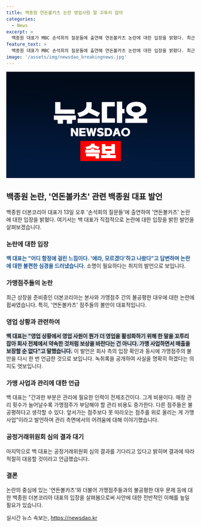 ```yaml
---
title: 백종원 연돈볼카츠 논란 영업사원 말 꼬투리 잡아
categories:
  - News
excerpt: >
  백종원 대표가 MBC 손석희의 질문들에 출연해 연돈볼카츠 논란에 대한 입장을 밝혔다. 최근 상장을 준비 중인 더본코리아의 논란과 관련하여, 백 대표는 매출과 수익률을 보장한 적 없다는 입장을 재확인했고, 관련 녹취록을 공개할 의향을 밝히며 공정위 심의 결과를 기다리고 있다고 전했다. 또한 가맹 사업의 어려움과 관련하여 관리 비용과 불공평성에 대한 입장을 설명하며, 공정위의 결정을 존중할 것이라고 덧붙였다.
feature_text: >
  백종원 대표가 MBC 손석희의 질문들에 출연해 연돈볼카츠 논란에 대한 입장을 밝혔다. 최근 상장을 준비 중인 더본코리아의 논란과 관련하여, 백 대표는 매출과 수익률을 보장한 적 없다는 입장을 재확인했고, 관련 녹취록을 공개할 의향을 밝히며 공정위 심의 결과를 기다리고 있다고 전했다. 또한 가맹 사업의 어려움과 관련하여 관리 비용과 불공평성에 대한 입장을 설명하며, 공정위의 결정을 존중할 것이라고 덧붙였다.
image: '/assets/img/newsdao_breakingnews.jpg'
---
```


<p><img src="/assets/img/newsdao_breakingnews.jpg" alt="ontimetimes 속보" /></p>

<h2 data-ke-size="size26">백종원 논란, '연돈볼카츠' 관련 백종원 대표 발언</h2>

<p data-ke-size="size16">백종원 더본코리아 대표가 13일 오후 '손석희의 질문들'에 출연하여 '연돈볼카츠' 논란에 대한 입장을 밝혔다. 여기서는 백 대표가 직접적으로 논란에 대한 입장을 밝힌 발언을 살펴보겠습니다.</p>

<h3 data-ke-size="size21">논란에 대한 입장</h3>

<p data-ke-size="size16"><b><span style="color: #1a5490;">백 대표는 "어디 함정에 걸린 느낌이다. '에라, 모르겠다'하고 나왔다"고 답변하며 논란에 대한 불편한 심경을 드러냈습니다.</span></b> 소명이 필요하다는 취지의 발언으로 보입니다.</p>

<h3 data-ke-size="size21">가맹점주들의 논란</h3>

<p data-ke-size="size16">최근 상장을 준비중인 더본코리아는 본사와 가맹점주 간의 불공평한 대우에 대한 논란에 휩싸였습니다. 특히, '연돈볼카츠' 점주들의 불만이 대표적입니다.</p>

<h3 data-ke-size="size21">영업 상황과 관련하여</h3>

<p data-ke-size="size16"><b><span style="background-color: #21538527;">백 대표는 "영업 상황에서 영업 사원이 뭔가 더 영업을 활성화하기 위해 한 말을 꼬투리 잡아 회사 전체에서 약속한 것처럼 보상을 바란다는 건 아니다. 가맹 사업하면서 매출을 보장할 순 없다"고 말했습니다.</span></b> 이 발언은 회사 측의 입장 확인과 동시에 가맹점주의 불만을 다시 한 번 언급한 것으로 보입니다. 녹취록을 공개하여 사실을 명확히 하겠다는 의지도 엿보입니다.</p>

<h3 data-ke-size="size21">가맹 사업과 관리에 대한 언급</h3>

<p data-ke-size="size16">백 대표는 "간과한 부분은 관리에 필요한 인력이 전제조건이다. 그게 비용이다. 매장 관리 횟수가 늘어날수록 가맹점주가 부담해야 할 관리 비용도 증가한다. 다른 점주들은 불공평하다고 생각할 수 있다. 앞서가는 점주보다 못 따라오는 점주를 위로 올리는 게 가맹 사업"이라고 발언하며 관리 측면에서의 어려움에 대해 이야기했습니다.</p>

<h3 data-ke-size="size21">공정거래위원회 심의 결과 대기</h3>

<p data-ke-size="size16">마지막으로 백 대표는 공정거래위원회 심의 결과를 기다리고 있다고 밝히며 결과에 따라 적절히 대응할 것이라고 언급했습니다.</p>

<h3 data-ke-size="size21">결론</h3>

<p data-ke-size="size16">논란의 중심에 있는 '연돈볼카츠'와 더불어 가맹점주들과의 불공평한 대우 문제 등에 대한 백종원 더본코리아 대표의 입장을 살펴봄으로써 사안에 대한 전반적인 이해를 높일 필요가 있습니다.</p>
실시간 뉴스 속보는, <a href="https://newsdao.kr" rel="dofollow">https://newsdao.kr</a>


